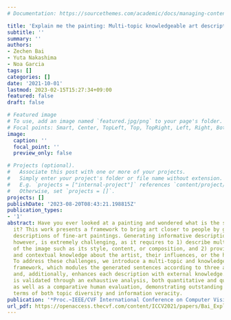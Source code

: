 ```yaml
---
# Documentation: https://sourcethemes.com/academic/docs/managing-content/

title: 'Explain me the painting: Multi-topic knowledgeable art description generation'
subtitle: ''
summary: ''
authors:
- Zechen Bai
- Yuta Nakashima
- Noa Garcia
tags: []
categories: []
date: '2021-10-01'
lastmod: 2023-02-15T15:27:34+09:00
featured: false
draft: false

# Featured image
# To use, add an image named `featured.jpg/png` to your page's folder.
# Focal points: Smart, Center, TopLeft, Top, TopRight, Left, Right, BottomLeft, Bottom, BottomRight.
image:
  caption: ''
  focal_point: ''
  preview_only: false

# Projects (optional).
#   Associate this post with one or more of your projects.
#   Simply enter your project's folder or file name without extension.
#   E.g. `projects = ["internal-project"]` references `content/project/deep-learning/index.md`.
#   Otherwise, set `projects = []`.
projects: []
publishDate: '2023-08-20T08:43:21.198815Z'
publication_types:
- '1'
abstract: Have you ever looked at a painting and wondered what is the story behind
  it? This work presents a framework to bring art closer to people by generating comprehensive
  descriptions of fine-art paintings. Generating informative descriptions for artworks,
  however, is extremely challenging, as it requires to 1) describe multiple aspects
  of the image such as its style, content, or composition, and 2) provide background
  and contextual knowledge about the artist, their influences, or the historical period.
  To address these challenges, we introduce a multi-topic and knowledgeable art description
  framework, which modules the generated sentences according to three artistic topics
  and, additionally, enhances each description with external knowledge. The framework
  is validated through an exhaustive analysis, both quantitative and qualitative,
  as well as a comparative human evaluation, demonstrating outstanding results in
  terms of both topic diversity and information veracity.
publication: '*Proc.~IEEE/CVF International Conference on Computer Vision (ICCV)*'
url_pdf: https://openaccess.thecvf.com/content/ICCV2021/papers/Bai_Explain_Me_the_Painting_Multi-Topic_Knowledgeable_Art_Description_Generation_ICCV_2021_paper.pdf
---
```

